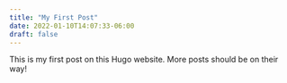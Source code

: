 ```yaml
---
title: "My First Post"
date: 2022-01-10T14:07:33-06:00
draft: false
---
```


This is my first post on this Hugo website. More posts should be on their way!
